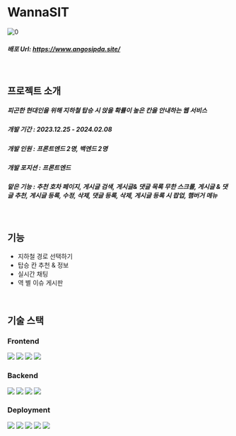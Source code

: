 # WannaSIT


![0](https://github.com/ohjmi/WannaSIT/assets/114122230/bc9ccf47-a872-4b85-8b6f-24aa8e71a925)
##### 배포 Url: https://www.angosipda.site/

&nbsp;
&nbsp;
&nbsp;

## 프로젝트 소개

##### 피곤한 현대인을 위해 지하철 탑승 시 앉을 확률이 높은 칸을 안내하는 웹 서비스

##### 개발 기간 : 2023.12.25 - 2024.02.08

##### 개발 인원 : 프론트엔드 2명, 백엔드 2명

##### 개발 포지션 : 프론트엔드

##### 맡은 기능 : 추천 호차 페이지, 게시글 검색, 게시글& 댓글 목록 무한 스크롤, 게시글 & 댓글 추천, 게시글 등록, 수정, 삭제, 댓글 등록, 삭제, 게시글 등록 시 팝업, 햄버거 메뉴

&nbsp;
&nbsp;
&nbsp;

## 기능
- 지하철 경로 선택하기
- 탑승 칸 추천 & 정보
- 실시간 채팅
- 역 별 이슈 게시판
  
&nbsp;
&nbsp;
&nbsp;

## 기술 스택
### Frontend
<p>
  <img src="https://img.shields.io/badge/HTML5-E34F26?style=for-the-badge&logo=HTML5&logoColor=white">
  <img src="https://img.shields.io/badge/CSS3-1572B6?style=for-the-badge&logo=CSS3&logoColor=white">
  <img src="https://img.shields.io/badge/JavaScript-F7DF1E?style=for-the-badge&logo=JavaScript&logoColor=black">
  <img src="https://img.shields.io/badge/React-61DAFB?style=for-the-badge&logo=React&logoColor=black">
</p>

### Backend
<p>
  <img src="https://img.shields.io/badge/Node.js-339933?style=for-the-badge&logo=Node.js&logoColor=white">
  <img src="https://img.shields.io/badge/Express-000000?style=for-the-badge&logo=Express&logoColor=white">
  <img src="https://img.shields.io/badge/MySQL-4479A1?style=for-the-badge&logo=MySQL&logoColor=white">
  <img src="https://img.shields.io/badge/Redis-DC382D?style=for-the-badge&logo=Redis&logoColor=black">
</p>

### Deployment
<p>
  <img src="https://img.shields.io/badge/Amazon AWS-232F3E?style=for-the-badge&logo=Amazon AWS&logoColor=white">
  <img src="https://img.shields.io/badge/Amazon EC2-FF9900?style=for-the-badge&logo=Amazon EC2&logoColor=white">
  <img src="https://img.shields.io/badge/Amazon RDS-527FFF?style=for-the-badge&logo=Amazon RDS&logoColor=white">
  <img src="https://img.shields.io/badge/Netlify-00C7B7?style=for-the-badge&logo=Netlify&logoColor=white">
  <img src="https://img.shields.io/badge/Docker-2496ED?style=for-the-badge&logo=Docker&logoColor=white">
</p>
